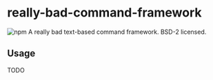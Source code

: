 # really-bad-command-framework
![npm](https://img.shields.io/npm/v/really-bad-command-framework)
A really bad text-based command framework. BSD-2 licensed.

## Usage
TODO